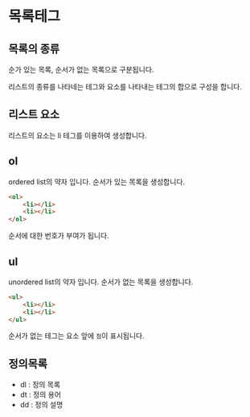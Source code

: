 # 목록테그

## 목록의 종류
순가 있는 목록, 순서가 없는 목록으로 구분됩니다.

리스트의 종류를 나타네는 테그와 요소를 나타내는 테그의 합으로 구성을 합니다.


## 리스트 요소
리스트의 요소는 li 테그를 이용하여 생성합니다.

## ol
ordered list의 약자 입니다.
순서가 있는 목록을 생성합니다.

```html
<ol>
    <li></li>
    <li></li>
</ol>
```

순서에 대한 번호가 부여가 됩니다.


## ul
unordered list의 약자 입니다.
순서가 없는 목록을 생성합니다.


```html
<ul>
    <li></li>
    <li></li>
</ul>
```

순서가 없는 테그는 요소 앞에 `점`이 표시됩니다.


## 정의목록

* dl : 정의 목록
* dt : 정의 용어
* dd : 정의 설명

